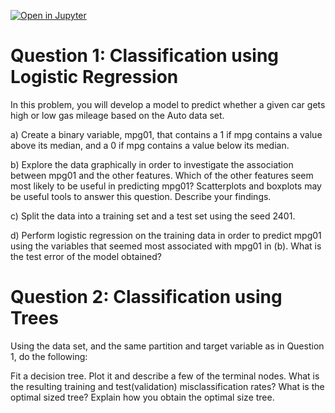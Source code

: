 [![Open in Jupyter](https://img.shields.io/badge/Open%20in-Jupyter-blue.svg?logo=jupyter)](https://github.com/Ender17133/Cars_classification/blob/main/classification.ipynb)

# Question 1: Classification using Logistic Regression

In this problem, you will develop a model to predict whether a given car gets high or low gas mileage based on the
Auto data set.

a) Create a binary variable, mpg01, that contains a 1 if mpg contains a value above its median, and a 0 if mpg
contains a value below its median.

b) Explore the data graphically in order to investigate the association between mpg01 and the other features.
Which of the other features seem most likely to be useful in predicting mpg01? Scatterplots and boxplots
may be useful tools to answer this question. Describe your findings.

c) Split the data into a training set and a test set using the seed 2401.

d) Perform logistic regression on the training data in order to predict mpg01 using the variables that seemed
most associated with mpg01 in (b). What is the test error of the model obtained?

# Question 2: Classification using Trees

Using the data set, and the same partition and target variable as in Question 1, do the following:

Fit a decision tree. Plot it and describe a few of the terminal nodes. What is the resulting training and test(validation)
misclassification rates? What is the optimal sized tree? Explain how you obtain the optimal size tree. 

